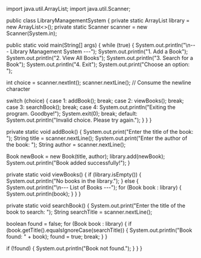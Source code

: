 import java.util.ArrayList;
import java.util.Scanner;

public class LibraryManagementSystem {
    private static ArrayList<Book> library = new ArrayList<>();
    private static Scanner scanner = new Scanner(System.in);

   public static void main(String[] args) {
        while (true) {
            System.out.println("\n--- Library Management System ---");
            System.out.println("1. Add a Book");
            System.out.println("2. View All Books");
            System.out.println("3. Search for a Book");
            System.out.println("4. Exit");
            System.out.print("Choose an option: ");

  int choice = scanner.nextInt();
  scanner.nextLine(); // Consume the newline character

  switch (choice) {
        case 1:
        addBook();
        break;
        case 2:
        viewBooks();
        break;
        case 3:
        searchBook();
        break;
        case 4:
        System.out.println("Exiting the program. Goodbye!");
        System.exit(0);
        break;
        default:
        System.out.println("Invalid choice. Please try again.");
            }
        }
    }

  private static void addBook() {
        System.out.print("Enter the title of the book: ");
        String title = scanner.nextLine();
        System.out.print("Enter the author of the book: ");
        String author = scanner.nextLine();

  Book newBook = new Book(title, author);
        library.add(newBook);
        System.out.println("Book added successfully!");
    }

  private static void viewBooks() {
        if (library.isEmpty()) {
            System.out.println("No books in the library.");
        } else {
            System.out.println("\n--- List of Books ---");
            for (Book book : library) {
                System.out.println(book);
            }
        }
    }

  private static void searchBook() {
        System.out.print("Enter the title of the book to search: ");
        String searchTitle = scanner.nextLine();

   boolean found = false;
        for (Book book : library) {
            if (book.getTitle().equalsIgnoreCase(searchTitle)) {
                System.out.println("Book found: " + book);
                found = true;
                break;
            }
        }

  if (!found) {
            System.out.println("Book not found.");
        }
    }
}

